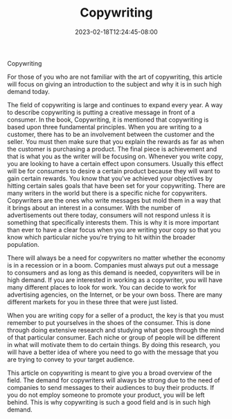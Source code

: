 ﻿---
title: "Copywriting"
date: 2023-02-18T12:24:45-08:00
description: "copywriting Tips for Web Success"
featured_image: "/images/copywriting.jpg"
tags: ["copywriting"]
---

Copywriting

For those of you who are not familiar with the art of copywriting, this article will focus on giving an introduction to the subject and why it is in such high demand today.

The field of copywriting is large and continues to expand every year.  A way to describe copywriting is putting a creative message in front of a consumer. In the book, Copywriting, it is mentioned that copywriting is based upon three fundamental principles.  When you are writing to a customer, there has to be an involvement between the customer and the seller.  You must then make sure that you explain the rewards as far as when the customer is purchasing a product.  The final piece is achievement and that is what you as the writer will be focusing on.  Whenever you write copy, you are looking to have a certain effect upon consumers.  Usually this effect will be for consumers to desire a certain product because they will want to gain certain rewards.  You know that you've achieved your objectives by hitting certain sales goals that have been set for your copywriting.  There are many writers in the world but there is a specific niche for copywriters.  Copywriters are the ones who write messages but mold them in a way that it brings about an interest in a consumer.  With the number of advertisements out there today, consumers will not respond unless it is something that specifically interests them.  This is why it is more important than ever to have a clear focus when you are writing your copy so that you know which particular niche you're trying to hit within the broader population.

There will always be a need for copywriters no matter whether the economy is in a recession or in a boom.  Companies must always put out a message to consumers and as long as this demand is needed, copywriters will be in high demand.  If you are interested in working as a copywriter, you will have many different places to look for work.  You can decide to work for advertising agencies, on the Internet, or be your own boss.  There are many different markets for you in these three that were just listed.

When you are writing copy for a seller of a product, the key is that you must remember to put yourselves in the shoes of the consumer.  This is done through doing extensive research and studying what goes through the mind of that particular consumer.  Each niche or group of people will be different in what will motivate them to do certain things.  By doing this research, you will have a better idea of where you need to go with the message that you are trying to convey to your target audience.

This article on copywriting is meant to give you a broad overview of the field.  The demand for copywriters will always be strong due to the need of companies to send messages to their audiences to buy their products.  If you do not employ someone to promote your product, you will be left behind.  This is why copywriting is such a good field and is in such high demand.

